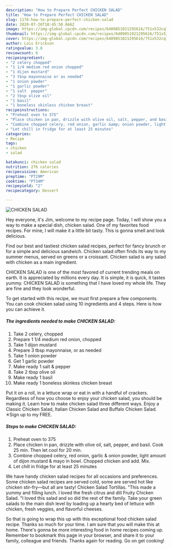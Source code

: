 ```yaml
---
description: "How to Prepare Perfect CHICKEN SALAD"
title: "How to Prepare Perfect CHICKEN SALAD"
slug: 1176-how-to-prepare-perfect-chicken-salad
date: 2020-07-26T10:45:50.666Z
image: https://img-global.cpcdn.com/recipes/6409851021295616/751x532cq70/chicken-salad-recipe-main-photo.jpg
thumbnail: https://img-global.cpcdn.com/recipes/6409851021295616/751x532cq70/chicken-salad-recipe-main-photo.jpg
cover: https://img-global.cpcdn.com/recipes/6409851021295616/751x532cq70/chicken-salad-recipe-main-photo.jpg
author: Lois Erickson
ratingvalue: 3.8
reviewcount: 6
recipeingredient:
- "2 celery chopped"
- "1 1/4 medium red onion chopped"
- "1 dijon mustard"
- "3 tbsp mayonnaise or as needed"
- "1 onion powder"
- "1 garlic powder"
- "1 salt  pepper"
- "2 tbsp olive oil"
- "1 basil"
- "1 boneless skinless chicken breast"
recipeinstructions:
- "Preheat oven to 375"
- "Place chicken in pan, drizzle with olive oil, salt, pepper, and basil. Cook 25 min. Then let cool for 20 min."
- "Combine chopped celery, red onion, garlic &amp; onion powder, light amount of dijon mustard &amp; mayo in bowl. Chopped chicken and add. Mix."
- "Let chill in fridge for at least 25 minutes"
categories:
- Recipe
tags:
- chicken
- salad

katakunci: chicken salad 
nutrition: 276 calories
recipecuisine: American
preptime: "PT29M"
cooktime: "PT34M"
recipeyield: "2"
recipecategory: Dessert

---
```



![CHICKEN SALAD](https://img-global.cpcdn.com/recipes/6409851021295616/751x532cq70/chicken-salad-recipe-main-photo.jpg)

Hey everyone, it's Jim, welcome to my recipe page. Today, I will show you a way to make a special dish, chicken salad. One of my favorites food recipes. For mine, I will make it a little bit tasty. This is gonna smell and look delicious.

Find our best and tastiest chicken salad recipes, perfect for fancy brunch or for a simple and delicious sandwich. Chicken salad often finds its way to my summer menus, served on greens or a croissant. Chicken salad is any salad with chicken as a main ingredient.

CHICKEN SALAD is one of the most favored of current trending meals on earth. It is appreciated by millions every day. It is simple, it is quick, it tastes yummy. CHICKEN SALAD is something that I have loved my whole life. They are fine and they look wonderful.


To get started with this recipe, we must first prepare a few components. You can cook chicken salad using 10 ingredients and 4 steps. Here is how you can achieve it.

<!--inarticleads1-->

##### The ingredients needed to make CHICKEN SALAD:

1. Take 2 celery, chopped
1. Prepare 1 1/4 medium red onion, chopped
1. Take 1 dijon mustard
1. Prepare 3 tbsp mayonnaise, or as needed
1. Take 1 onion powder
1. Get 1 garlic powder
1. Make ready 1 salt &amp; pepper
1. Take 2 tbsp olive oil
1. Make ready 1 basil
1. Make ready 1 boneless skinless chicken breast


Put it on a roll, in a lettuce wrap or eat in with a handful of crackers. Regardless of how you choose to enjoy your chicken salad, you should be making it. Learn how to make chicken salad three different ways. Enjoy a Classic Chicken Salad, Italian Chicken Salad and Buffalo Chicken Salad. ✳︎Sign up to my FREE. 

<!--inarticleads2-->

##### Steps to make CHICKEN SALAD:

1. Preheat oven to 375
1. Place chicken in pan, drizzle with olive oil, salt, pepper, and basil. Cook 25 min. Then let cool for 20 min.
1. Combine chopped celery, red onion, garlic &amp; onion powder, light amount of dijon mustard &amp; mayo in bowl. Chopped chicken and add. Mix.
1. Let chill in fridge for at least 25 minutes


We have handy chicken salad recipes for all occasions and preferences. Some chicken salad recipes are served cold, some are served hot like chicken stir-fry—but all are tasty! Chicken Salad Tortillas. &#34;This made a yummy and filling lunch. I loved the fresh citrus and dill Fruity Chicken Salad. &#34;I loved this salad and so did the rest of the family. Take your green salads to the main dish level by loading up a hearty bed of lettuce with chicken, fresh veggies, and flavorful cheeses. 

So that is going to wrap this up with this exceptional food chicken salad recipe. Thanks so much for your time. I am sure that you will make this at home. There's gonna be more interesting food in home recipes coming up. Remember to bookmark this page in your browser, and share it to your family, colleague and friends. Thanks again for reading. Go on get cooking!

